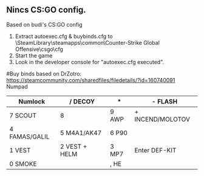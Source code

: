 
## Nincs CS:GO config.
Based on budi's CS:GO config

1. Extract autoexec.cfg & buybinds.cfg to \SteamLibrary\steamapps\common\Counter-Strike Global Offensive\csgo\cfg
2. Start the game
3. Look in the developer console for "autoexec.cfg executed".


#Buy binds based on DrZotro: https://steamcommunity.com/sharedfiles/filedetails/?id=160740091
Numpad

| Numlock       | / DECOY       | *     | - FLASH          |
|---------------|---------------|-------|------------------|
| 7 SCOUT       | 8             | 9 AWP | + INCEND/MOLOTOV |
| 4 FAMAS/GALIL | 5 M4A1/AK47   | 6 P90 |                  |
| 1 VEST        | 2 VEST + HELM | 3 MP7 | Enter DEF-KIT    |
| 0 SMOKE       |               | , HE  |                  |
